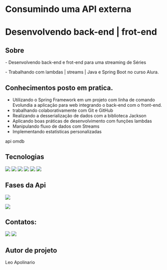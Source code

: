<h1>Consumindo uma API externa </h1>
<h1>Desenvolvendo back-end | frot-end </h1>


<h2> Sobre</h2>
 <p> - Desenvolvendo back-end e frot-end para uma streaming de Séries</p>
 <p> - Trabalhando com lambdas | streams | Java e Spring Boot no curso Alura.</p>

## Conhecimentos posto em pratica.

- Utilizando o Spring Framework em um projeto com linha de comando
  Evolundia a aplicação para web integrando o back-end com o front-end.
- trabalhando colaborativamente com Git e GitHub
- Realizando a desserialização de dados com a biblioteca Jackson
- Aplicando boas práticas de desenvolvimento com funções lambdas
- Manipulando fluxo de dados com Streams
- Implementando estatísticas personalizadas

api omdb

##  Tecnologias
<div>
  <img src="https://img.shields.io/badge/Java-D14836?style=for-the-badge&logo=java&logoColor=black">
  <img src="https://img.shields.io/badge/Spring Boot-239120?&style=for-the-badge&logo=Spring-Boot&logoColor=black">
  <img src="https://img.shields.io/badge/api omdb-483D8B?style=for-the-badge&logo=apikey&logoColor=black">
  <img src="https://img.shields.io/badge/Api chatGPT-708090?style=for-the-badge&logo=openai&logoColor=black">
  <img src="https://img.shields.io/badge/Github-F7DF1E?style=for-the-badge&logo=Git&logoColor=black">
  <img src="https://img.shields.io/badge/Git-FF3300?style=for-the-badge&logo=Git&logoColor=black">

 
  
  ## Fases da Api
</div>
<p align="right , float: right">
<img loading="lazy" src="http://img.shields.io/static/v1?label=STATUS&message=Back-End%20EM-Desenvolvimento&color=GREEN&style=for-the-badge"/>
</p>
<p align="right , float: right">
<img loading="lazy" src="http://img.shields.io/static/v1?label=STATUS&message=Front-End%20EM-Desenvolvimento&color=F7DF1E&style=for-the-badge"/>
</p>


## Contatos:

<div>
<a href = "leosantosap@outlook.com"><img loading="lazy" src="https://img.shields.io/badge/outlook-D14836?style=for-the-badge&logo=outlook&logoColor=white" target="_blank"></a>
<a href="https://www.linkedin.com/in/leobaldo-apolinario" target="_blank"><img loading="lazy" src="https://img.shields.io/badge/-LinkedIn-%230077B5?style=for-the-badge&logo=linkedin&logoColor=white" target="_blank"></a> 

</div>

## Autor de projeto

Leo Apolinario
